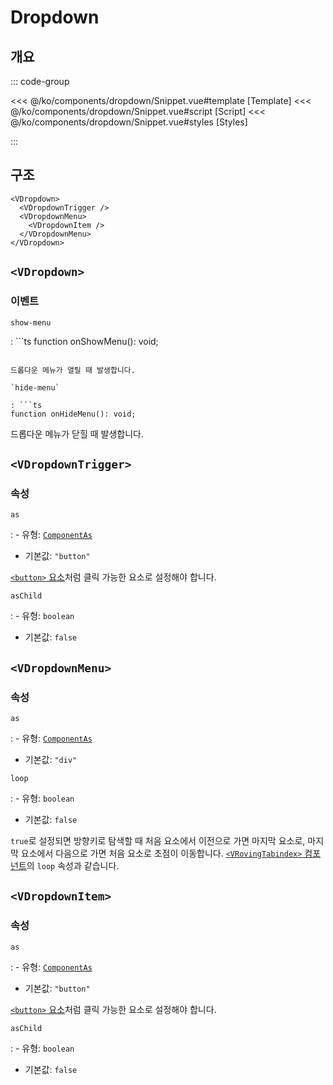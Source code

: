 <script setup lang="ts">
import Snippet from "./Snippet.vue";
</script>

# Dropdown

## 개요

<VComponentPreview>
  <Snippet />
</VComponentPreview>

::: code-group

<<< @/ko/components/dropdown/Snippet.vue#template [Template]
<<< @/ko/components/dropdown/Snippet.vue#script [Script]
<<< @/ko/components/dropdown/Snippet.vue#styles [Styles]

:::

## 구조

```vue-html
<VDropdown>
  <VDropdownTrigger />
  <VDropdownMenu>
    <VDropdownItem />
  </VDropdownMenu>
</VDropdown>
```

## `<VDropdown>`

### 이벤트

`show-menu`

: ```ts
  function onShowMenu(): void;
  ```

  드롭다운 메뉴가 열릴 때 발생합니다.

`hide-menu`

: ```ts
  function onHideMenu(): void;
  ```

  드롭다운 메뉴가 닫힐 때 발생합니다.

## `<VDropdownTrigger>`

### 속성

`as`

: - 유형: [`ComponentAs`](/ko/api/types/component-as/)
  - 기본값: `"button"`

  [`<button>` 요소](https://developer.mozilla.org/ko/docs/Web/HTML/Element/button)처럼 클릭 가능한 요소로 설정해야 합니다.

`asChild`

: - 유형: `boolean`
  - 기본값: `false`

## `<VDropdownMenu>`

### 속성

`as`

: - 유형: [`ComponentAs`](/ko/api/types/component-as/)
  - 기본값: `"div"`

`loop`

: - 유형: `boolean`
  - 기본값: `false`

  `true`로 설정되면 방향키로 탐색할 때 처음 요소에서 이전으로 가면 마지막 요소로, 마지막 요소에서 다음으로 가면 처음 요소로 초점이 이동합니다. [`<VRovingTabindex>` 컴포넌트](/ko/components/roving-tabindex)의 `loop` 속성과 같습니다.

## `<VDropdownItem>`

### 속성

`as`

: - 유형: [`ComponentAs`](/ko/api/types/component-as/)
  - 기본값: `"button"`

  [`<button>` 요소](https://developer.mozilla.org/ko/docs/Web/HTML/Element/button)처럼 클릭 가능한 요소로 설정해야 합니다.

`asChild`

: - 유형: `boolean`
  - 기본값: `false`

